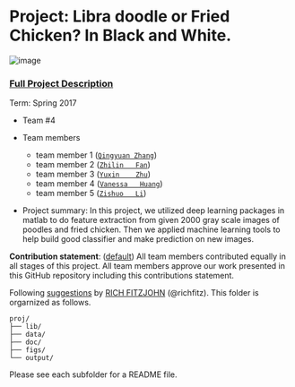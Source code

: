 # Project: Libra doodle or Fried Chicken? In Black and White. 
![image](figs/poodleKFC.jpg)

### [Full Project Description](doc/project3_desc.html)

Term: Spring 2017

+ Team #4
+ Team members
	+ team member 1 ([`Qingyuan Zhang`](https://github.com/amandazhang))
	+ team member 2 ([`Zhilin   Fan`](https://github.com/zf2169))
	+ team member 3 ([`Yuxin    Zhu`](https://github.com/yz2986))
	+ team member 4 ([`Vanessa   Huang`](https://github.com/yhuang2017))
	+ team member 5 ([`Zishuo   Li`](https://github.com/ZishuoLi))

+ Project summary: In this project, we utilized deep learning packages in matlab to do feature extraction from given 2000 gray scale images of poodles and fried chicken.
Then we applied machine learning tools to help build good classifier and make prediction on new images. 
	
**Contribution statement**: ([default](doc/a_note_on_contributions.md)) All team members contributed equally in all stages of this project. All team members approve our work presented in this GitHub repository including this contributions statement. 

Following [suggestions](http://nicercode.github.io/blog/2013-04-05-projects/) by [RICH FITZJOHN](http://nicercode.github.io/about/#Team) (@richfitz). This folder is orgarnized as follows.

```
proj/
├── lib/
├── data/
├── doc/
├── figs/
└── output/
```

Please see each subfolder for a README file.
